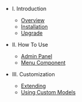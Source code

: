 - I. Introduction
    - [Overview](README.md)
    - [Installation](installation.md)
    - [Upgrade](upgrade.md)

- II. How To Use
    - [Admin Panel](admin-panel.md)
    - [Menu Component](menu.md)

- III. Customization
    - [Extending](extending.md)
    - [Using Custom Models](models.md)
